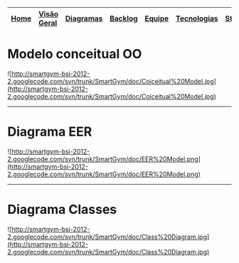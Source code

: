 |[Home](http://code.google.com/p/smartgym-bsi-2012-2/)|[Visão Geral](http://code.google.com/p/smartgym-bsi-2012-2/wiki/visao_geral)|[Diagramas](http://code.google.com/p/smartgym-bsi-2012-2/wiki/Diagramas)|[Backlog](http://code.google.com/p/smartgym-bsi-2012-2/wiki/backlog)|[Equipe](http://code.google.com/p/smartgym-bsi-2012-2/wiki/Equipe)|[Tecnologias](http://code.google.com/p/smartgym-bsi-2012-2/wiki/Tecnologias)|[Stakeholders](http://code.google.com/p/smartgym-bsi-2012-2/wiki/Atores_papeis)|[Mockups](http://code.google.com/p/smartgym-bsi-2012-2/wiki/Telas)|
|:----------------------------------------------------|:----------------------------------------------------------------------------|:-----------------------------------------------------------------------|:-------------------------------------------------------------------|:-----------------------------------------------------------------|:---------------------------------------------------------------------------|:------------------------------------------------------------------------------|:-----------------------------------------------------------------|

# Modelo conceitual OO #
![http://smartgym-bsi-2012-2.googlecode.com/svn/trunk/SmartGym/doc/Coiceitual%20Model.jpg](http://smartgym-bsi-2012-2.googlecode.com/svn/trunk/SmartGym/doc/Coiceitual%20Model.jpg)

---

# Diagrama EER #
![http://smartgym-bsi-2012-2.googlecode.com/svn/trunk/SmartGym/doc/EER%20Model.png](http://smartgym-bsi-2012-2.googlecode.com/svn/trunk/SmartGym/doc/EER%20Model.png)

---

# Diagrama Classes #
![http://smartgym-bsi-2012-2.googlecode.com/svn/trunk/SmartGym/doc/Class%20Diagram.jpg](http://smartgym-bsi-2012-2.googlecode.com/svn/trunk/SmartGym/doc/Class%20Diagram.jpg)